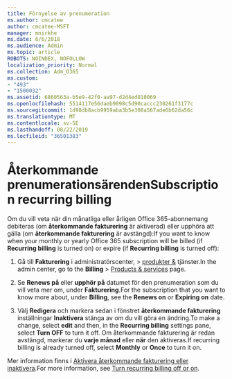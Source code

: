 ```yaml
---
title: Förnyelse av prenumeration
ms.author: cmcatee
author: cmcatee-MSFT
manager: mnirkhe
ms.date: 6/6/2018
ms.audience: Admin
ms.topic: article
ROBOTS: NOINDEX, NOFOLLOW
localization_priority: Normal
ms.collection: Adm_O365
ms.custom:
- "493"
- "1500032"
ms.assetid: 6860563a-b5e9-42f0-aa97-d2d4ed810069
ms.openlocfilehash: 5514117e56daeb9098c5d90caccc230261f3177c
ms.sourcegitcommit: 1d98db8acb9959aba3b5e308a567ade6b62da56c
ms.translationtype: MT
ms.contentlocale: sv-SE
ms.lasthandoff: 08/22/2019
ms.locfileid: "36501383"
---
```

# <a name="subscription-recurring-billing"></a><span data-ttu-id="ef194-102">Återkommande prenumerationsärenden</span><span class="sxs-lookup"><span data-stu-id="ef194-102">Subscription recurring billing</span></span>

<span data-ttu-id="ef194-103">Om du vill veta när din månatliga eller årligen Office 365-abonnemang debiteras (om **återkommande fakturering** är aktiverad) eller upphöra att gälla (om **återkommande fakturering** är avstängd):</span><span class="sxs-lookup"><span data-stu-id="ef194-103">If you want to know when your monthly or yearly Office 365 subscription will be billed (if **Recurring billing** is turned on) or expire (if **Recurring billing** is turned off):</span></span>
  
1. <span data-ttu-id="ef194-104">Gå till **Fakturering** i administratörscenter, \> [produkter &](https://go.microsoft.com/fwlink/p/?linkid=842054) tjänster.</span><span class="sxs-lookup"><span data-stu-id="ef194-104">In the admin center, go to the **Billing** \> [Products & services](https://go.microsoft.com/fwlink/p/?linkid=842054) page.</span></span>

2. <span data-ttu-id="ef194-105">Se **Renews på** eller **upphör på** datumet för den prenumeration som du vill veta mer om, under **Fakturering**.</span><span class="sxs-lookup"><span data-stu-id="ef194-105">For the subscription that you want to know more about, under **Billing**, see the **Renews on** or **Expiring on** date.</span></span>

4. <span data-ttu-id="ef194-106">Välj **Redigera** och markera sedan i fönstret **återkommande fakturering** inställningar **Inaktivera** stänga av om du vill göra en ändring.</span><span class="sxs-lookup"><span data-stu-id="ef194-106">To make a change, select **edit** and then, in the **Recurring billing** settings pane, select **Turn OFF** to turn it off.</span></span> <span data-ttu-id="ef194-107">Om återkommande fakturering är redan avstängd, markerar du **varje månad** eller **när** den aktiveras.</span><span class="sxs-lookup"><span data-stu-id="ef194-107">If recurring billing is already turned off, select **Monthly** or **Once** to turn it on.</span></span>

<span data-ttu-id="ef194-108">Mer information finns i [Aktivera återkommande fakturering eller inaktivera](https://docs.microsoft.com/office365/admin/subscriptions-and-billing/renew-your-subscription).</span><span class="sxs-lookup"><span data-stu-id="ef194-108">For more information, see [Turn recurring billing off or on](https://docs.microsoft.com/office365/admin/subscriptions-and-billing/renew-your-subscription).</span></span>